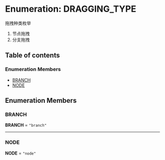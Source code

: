# Enumeration: DRAGGING\_TYPE

拖拽种类枚举

1. 节点拖拽
2. 分支拖拽

## Table of contents

### Enumeration Members

* [BRANCH](/auto-docs/document/enums/DRAGGING_TYPE.md#branch)
* [NODE](/auto-docs/document/enums/DRAGGING_TYPE.md#node)

## Enumeration Members

### BRANCH

**BRANCH** = `"branch"`

***

### NODE

**NODE** = `"node"`
